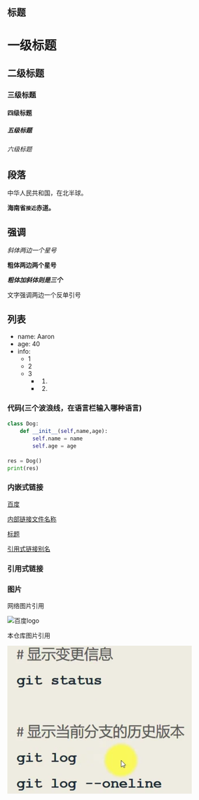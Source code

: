 ## 标题

# 一级标题

## 二级标题

### 三级标题

#### 四级标题

##### 五级标题

###### 六级标题



## 段落

中华人民共和国，在北半球。

**海南省`接近`赤道。**

## 强调

*斜体两边一个星号*

**粗体两边两个星号**

***粗体加斜体则是三个***

文字强调两边一个反单引号

## 列表

- name: Aaron
- age: 40
- info:
  - 1 
  - 2
  - 3
    - 1)
    - 2)

### 代码(三个波浪线，在语言栏输入哪种语言)

~~~python
class Dog:
    def __init__(self,name,age):
        self.name = name
        self.age = age

res = Dog()
print(res)
~~~



### 内嵌式链接

[百度]

[内部链接文件名称](概述.md)

[标题](excise.md#标题)

[引用式链接别名]



### 引用式链接

### 图片

网络图片引用

![百度logo][网络图片]

本仓库图片引用

![本地图片][本仓库图片]



<!-- 引用式链接 -->

[百度]:http://www.baidu.com
[引用式链接别名]: http://www.baidu.com	"链接别名：百度网"
[网络图片]: https://www.baidu.com/img/bd_logo1.png	"引用式链接图片"
[本仓库图片]: git3.PNG	"引用本仓库链接图片"